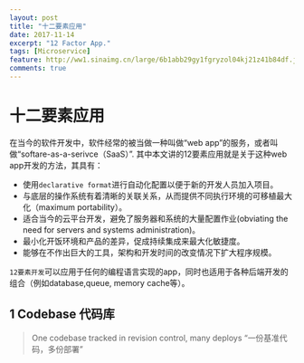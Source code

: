 ```yaml
---
layout: post
title: "十二要素应用"
date: 2017-11-14
excerpt: "12 Factor App."
tags: [Microservice]
feature: http://ww1.sinaimg.cn/large/6b1abb29gy1fgryzol04kj21z41b84df.jpg
comments: true
---
```


# 十二要素应用
在当今的软件开发中，软件经常的被当做一种叫做“web app”的服务，或者叫做“softare-as-a-serivce（SaaS）”. 其中本文讲的12要素应用就是关于这种web app开发的方法，其具有：
* 使用`declarative format`进行自动化配置以便于新的开发人员加入项目。
* 与底层的操作系统有着清晰的关联关系，从而提供不同执行环境的可移植最大化（maximum portability）。
* 适合当今的云平台开发，避免了服务器和系统的大量配置作业(obviating the need for servers and systems administration)。
* 最小化开饭环境和产品的差异，促成持续集成来最大化敏捷度。
* 能够在不作出巨大的工具，架构和开发时间的改变情况下扩大程序规模。

`12要素开发`可以应用于任何的编程语言实现的app，同时也适用于各种后端开发的组合（例如database,queue, memory cache等）。

## 1 Codebase 代码库
> One codebase tracked in revision control, many deploys
“一份基准代码，多份部署”




